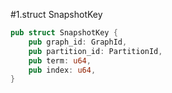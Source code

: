 #1.struct SnapshotKey

```rust
pub struct SnapshotKey {
    pub graph_id: GraphId,
    pub partition_id: PartitionId,
    pub term: u64,
    pub index: u64,
}

```